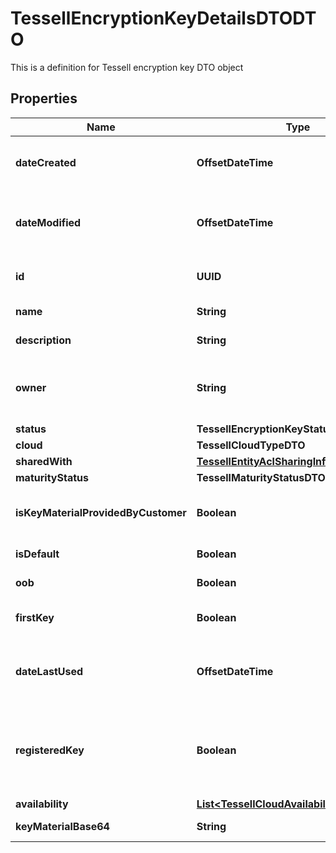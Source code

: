 

# TessellEncryptionKeyDetailsDTODTO

This is a definition for Tessell encryption key DTO object

## Properties

Name | Type | Description | Notes
------------ | ------------- | ------------- | -------------
**dateCreated** | **OffsetDateTime** | Timestamp when the entity was created |  [optional]
**dateModified** | **OffsetDateTime** | Timestamp when the entity was last modified |  [optional]
**id** | **UUID** | generated UUID for the entity |  [optional]
**name** | **String** | Name of the key |  [optional]
**description** | **String** | Description of the key |  [optional]
**owner** | **String** | email id of the owner of the encryption key |  [optional]
**status** | **TessellEncryptionKeyStatusDTO** |  |  [optional]
**cloud** | **TessellCloudTypeDTO** |  |  [optional]
**sharedWith** | [**TessellEntityAclSharingInfoDTO**](TessellEntityAclSharingInfoDTO.md) |  |  [optional]
**maturityStatus** | **TessellMaturityStatusDTO** |  |  [optional]
**isKeyMaterialProvidedByCustomer** | **Boolean** | Is the key material provided by customer |  [optional]
**isDefault** | **Boolean** | Is the key default key |  [optional]
**oob** | **Boolean** | if the key is oob |  [optional]
**firstKey** | **Boolean** | is the key first key created |  [optional]
**dateLastUsed** | **OffsetDateTime** | Date when the encryption key was last used |  [optional]
**registeredKey** | **Boolean** | Represents if it is customer managed key registered in Tessell |  [optional]
**availability** | [**List&lt;TessellCloudAvailabilityDetailsDTO&gt;**](TessellCloudAvailabilityDetailsDTO.md) |  |  [optional]
**keyMaterialBase64** | **String** | key maternal |  [optional]



